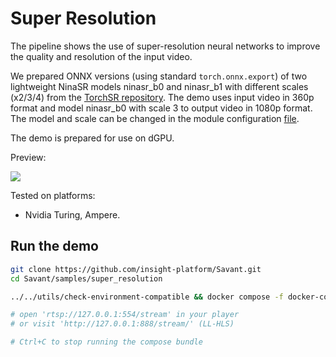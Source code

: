 # Super Resolution

The pipeline shows the use of super-resolution neural networks to improve the quality and resolution of the input video. 

We prepared ONNX versions (using standard `torch.onnx.export`) of two lightweight NinaSR models ninasr_b0 and ninasr_b1 with different scales (x2/3/4) from the [TorchSR repository](https://github.com/Coloquinte/torchSR). The demo uses input video in 360p format and model ninasr_b0 with scale 3 to output video in 1080p format. The model and scale can be changed in the module configuration [file](module.yml).

The demo is prepared for use on dGPU.

Preview:

![](assets/shuffle_dance_360p_1080p.webp)


Tested on platforms:
- Nvidia Turing, Ampere. 

## Run the demo

```bash
git clone https://github.com/insight-platform/Savant.git
cd Savant/samples/super_resolution

../../utils/check-environment-compatible && docker compose -f docker-compose.x86.yml up

# open 'rtsp://127.0.0.1:554/stream' in your player
# or visit 'http://127.0.0.1:888/stream/' (LL-HLS)

# Ctrl+C to stop running the compose bundle
```
